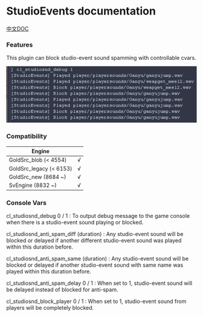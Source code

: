 # StudioEvents documentation

[中文DOC](StudioEventsCN.md)

### Features

This plugin can block studio-event sound spamming with controllable cvars.

![](/img/8.png)

### Compatibility

|        Engine            |      |
|        ----              | ---- |
| GoldSrc_blob   (< 4554)  | √    |
| GoldSrc_legacy (< 6153)  | √    |
| GoldSrc_new    (8684 ~)  | √    |
| SvEngine       (8832 ~)  | √    |

### Console Vars

cl_studiosnd_debug 0 / 1 : To output debug message to the game console when there is a studio-event sound playing or blocked.

cl_studiosnd_anti_spam_diff (duration) : Any studio-event sound will be blocked or delayed if another different studio-event sound was played within this duration before.

cl_studiosnd_anti_spam_same (duration) : Any studio-event sound will be blocked or delayed if another studio-event sound with same name was played within this duration before.

cl_studiosnd_anti_spam_delay 0 / 1 : When set to 1, studio-event sound will be delayed instead of blocked for anti-spam.

cl_studiosnd_block_player 0 / 1 : When set to 1, studio-event sound from players will be completely blocked.